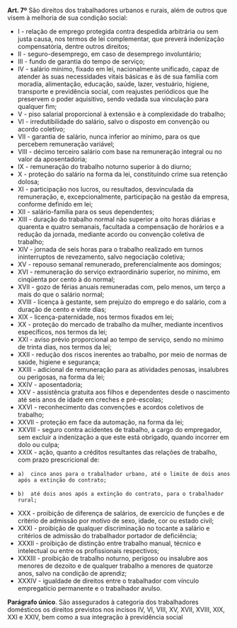 **Art. 7º** São direitos dos trabalhadores urbanos e rurais, além de outros que visem à melhoria de sua condição social:
* I -  relação de emprego protegida contra despedida arbitrária ou sem justa causa, nos termos de lei complementar, que preverá indenização compensatória, dentre outros direitos;
* II -  seguro-desemprego, em caso de desemprego involuntário;
* III -  fundo de garantia do tempo de serviço;
* IV -  salário mínimo, fixado em lei, nacionalmente unificado, capaz de atender às suas necessidades vitais básicas e às de sua família com moradia, alimentação, educação, saúde, lazer, vestuário, higiene, transporte e previdência social, com reajustes periódicos que lhe preservem o poder aquisitivo, sendo vedada sua vinculação para qualquer fim;
* V -  piso salarial proporcional à extensão e à complexidade do trabalho;
* VI -  irredutibilidade do salário, salvo o disposto em convenção ou acordo coletivo;
* VII -  garantia de salário, nunca inferior ao mínimo, para os que percebem remuneração variável;
* VIII -  décimo terceiro salário com base na remuneração integral ou no valor da aposentadoria;
* IX -  remuneração do trabalho noturno superior à do diurno;
* X -  proteção do salário na forma da lei, constituindo crime sua retenção dolosa;
* XI -  participação nos lucros, ou resultados, desvinculada da remuneração, e, excepcionalmente, participação na gestão da empresa, conforme definido em lei;
* XII -  salário-família para os seus dependentes;
* XIII -  duração do trabalho normal não superior a oito horas diárias e quarenta e quatro semanais, facultada a compensação de horários e a redução da jornada, mediante acordo ou convenção coletiva de trabalho;
* XIV -  jornada de seis horas para o trabalho realizado em turnos ininterruptos de revezamento, salvo negociação coletiva;
* XV -  repouso semanal remunerado, preferencialmente aos domingos;
* XVI -  remuneração do serviço extraordinário superior, no mínimo, em cinqüenta por cento à do normal;
* XVII -  gozo de férias anuais remuneradas com, pelo menos, um terço a mais do que o salário normal;
* XVIII -  licença à gestante, sem prejuízo do emprego e do salário, com a duração de cento e vinte dias;
* XIX -  licença-paternidade, nos termos fixados em lei;
* XX -  proteção do mercado de trabalho da mulher, mediante incentivos específicos, nos termos da lei;
* XXI -  aviso prévio proporcional ao tempo de serviço, sendo no mínimo de trinta dias, nos termos da lei;
* XXII -  redução dos riscos inerentes ao trabalho, por meio de normas de saúde, higiene e segurança;
* XXIII -  adicional de remuneração para as atividades penosas, insalubres ou perigosas, na forma da lei;
* XXIV -  aposentadoria;
* XXV -  assistência gratuita aos filhos e dependentes desde o nascimento até seis anos de idade em creches e pré-escolas;
* XXVI -  reconhecimento das convenções e acordos coletivos de trabalho;
* XXVII -  proteção em face da automação, na forma da lei;
* XXVIII -  seguro contra acidentes de trabalho, a cargo do empregador, sem excluir a indenização a que este está obrigado, quando incorrer em dolo ou culpa;
* XXIX -  ação, quanto a créditos resultantes das relações de trabalho, com prazo prescricional de:
 *     a)  cinco anos para o trabalhador urbano, até o limite de dois anos após a extinção do contrato;
 *     b)  até dois anos após a extinção do contrato, para o trabalhador rural;
* XXX -  proibição de diferença de salários, de exercício de funções e de critério de admissão por motivo de sexo, idade, cor ou estado civil;
* XXXI -  proibição de qualquer discriminação no tocante a salário e critérios de admissão do trabalhador portador de deficiência;
* XXXII -  proibição de distinção entre trabalho manual, técnico e intelectual ou entre os profissionais respectivos;
* XXXIII -  proibição de trabalho noturno, perigoso ou insalubre aos menores de dezoito e de qualquer trabalho a menores de quatorze anos, salvo na condição de aprendiz;
* XXXIV -  igualdade de direitos entre o trabalhador com vínculo empregatício permanente e o trabalhador avulso.

**Parágrafo único**. São assegurados à categoria dos trabalhadores domésticos os direitos previstos nos incisos IV, VI, VIII, XV, XVII, XVIII, XIX, XXI e XXIV, bem como a sua integração à previdência social
